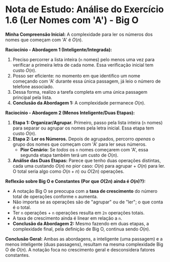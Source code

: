 # Nota de Estudo: Análise do Exercício 1.6 (Ler Nomes com 'A') - Big O

**Minha Compreensão Inicial:** A complexidade para ler os números dos nomes que começam com 'A' é $O(n)$.

**Raciocínio - Abordagem 1 (Inteligente/Integrada):**

1.  Preciso percorrer a lista inteira (`n` nomes) pelo menos uma vez para verificar a primeira letra de cada nome. Essa verificação inicial tem custo $O(n)$.
2.  Posso ser eficiente: no momento em que identifico um nome começando com 'A' durante essa única passagem, já leio o número de telefone associado.
3.  Dessa forma, realizo a tarefa completa em uma única passagem principal pela lista.
4.  **Conclusão da Abordagem 1:** A complexidade permanece $O(n)$.

**Raciocínio - Abordagem 2 (Menos Inteligente/Duas Etapas):**

1.  **Etapa 1: Organizar/Agrupar.** Primeiro, passo pela lista inteira (`n` nomes) para separar ou agrupar os nomes pela letra inicial. Essa etapa tem custo $O(n)$.
2.  **Etapa 2: Ler os Números.** Depois de agrupados, percorro *apenas* o grupo dos nomes que começam com 'A' para ler seus números.
    * **Pior Cenário:** Se *todos* os `n` nomes começarem com 'A', essa segunda etapa também terá um custo de $O(n)$.
3.  **Análise das Duas Etapas:** Parece que tenho duas operações distintas, cada uma custando $O(n)$ no pior caso: $O(n)$ para agrupar + $O(n)$ para ler. O total seria algo como $O(n + n)$ ou $O(2n)$ operações.

**Reflexão sobre Big O e Constantes (Por que $O(2n)$ ainda é $O(n)$?):**

* A notação Big O se preocupa com a **taxa de crescimento** do número total de operações conforme `n` aumenta.
* Não importa se as operações são de "agrupar" ou de "ler"; o que conta é o total.
* Ter `n` operações + `n` operações resulta em `2n` operações totais.
* A taxa de crescimento ainda é linear em relação a `n`.
* **Conclusão da Abordagem 2:** Mesmo fazendo em duas etapas, a complexidade final, pela definição de Big O, continua sendo $O(n)$.

**Conclusão Geral:** Ambas as abordagens, a inteligente (uma passagem) e a menos inteligente (duas passagens), resultam na mesma complexidade Big O de $O(n)$. A notação foca no crescimento geral e desconsidera fatores constantes.